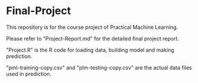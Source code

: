 # Final-Project

This repository is for the course project of Practical Machine Learning.

Please refer to "Project-Report.md" for the detailed final project report.

"Project.R" is the R code for loading data, building model and making prediction.

"pml-training-copy.csv" and "plm-testing-copy.csv" are the actual data files used in prediction.
